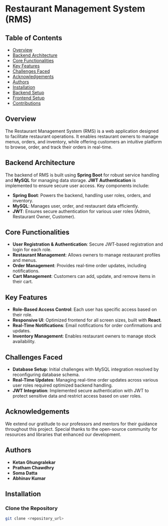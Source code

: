 # Restaurant Management System (RMS)

## Table of Contents

- [Overview](#overview)
- [Backend Architecture](#backend-architecture)
- [Core Functionalities](#core-functionalities)
- [Key Features](#key-features)
- [Challenges Faced](#challenges-faced)
- [Acknowledgements](#acknowledgements)
- [Authors](#authors)
- [Installation](#installation)
- [Backend Setup](#backend-setup)
- [Frontend Setup](#frontend-setup)
- [Contributions](#contributions)

## Overview

The Restaurant Management System (RMS) is a web application designed to facilitate restaurant operations. It enables restaurant owners to manage menus, orders, and inventory, while offering customers an intuitive platform to browse, order, and track their orders in real-time.

## Backend Architecture

The backend of RMS is built using **Spring Boot** for robust service handling and **MySQL** for managing data storage. **JWT Authentication** is implemented to ensure secure user access. Key components include:

- **Spring Boot**: Powers the backend, handling user roles, orders, and inventory.
- **MySQL**: Manages user, order, and restaurant data efficiently.
- **JWT**: Ensures secure authentication for various user roles (Admin, Restaurant Owner, Customer).

## Core Functionalities

- **User Registration & Authentication**: Secure JWT-based registration and login for each role.
- **Restaurant Management**: Allows owners to manage restaurant profiles and menus.
- **Order Management**: Provides real-time order updates, including notifications.
- **Cart Management**: Customers can add, update, and remove items in their cart.

## Key Features

- **Role-Based Access Control**: Each user has specific access based on their role.
- **Responsive UI**: Optimized frontend for all screen sizes, built with **React**.
- **Real-Time Notifications**: Email notifications for order confirmations and updates.
- **Inventory Management**: Enables restaurant owners to manage stock availability.

## Challenges Faced

- **Database Setup**: Initial challenges with MySQL integration resolved by reconfiguring database schema.
- **Real-Time Updates**: Managing real-time order updates across various user roles required optimized backend handling.
- **JWT Integration**: Implemented secure authentication with JWT to protect sensitive data and restrict access based on user roles.

## Acknowledgements

We extend our gratitude to our professors and mentors for their guidance throughout this project. Special thanks to the open-source community for resources and libraries that enhanced our development.

## Authors

- **Ketan Ghungralekar**
- **Pratham Chawdhry**
- **Soma Datta**
- **Abhinav Kumar**

## Installation

### Clone the Repository

```bash
git clone <repository_url>
